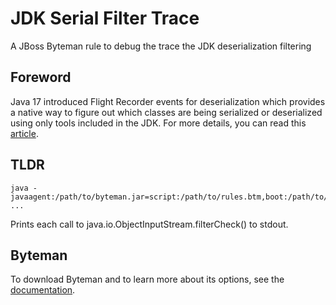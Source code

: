# JDK Serial Filter Trace

A JBoss Byteman rule to debug the trace the JDK deserialization filtering

## Foreword

Java 17 introduced Flight Recorder events for deserialization which provides a native way to figure out which classes are being serialized or deserialized using only tools included in the JDK. For more details, you can read this [article](https://inside.java/2021/03/02/monitoring-deserialization-activity-in-the-jdk/).

## TLDR

```shell
java -javaagent:/path/to/byteman.jar=script:/path/to/rules.btm,boot:/path/to/byteman.jar ...
```

Prints each call to java.io.ObjectInputStream.filterCheck() to stdout.

## Byteman

To download Byteman and to learn more about its options, see the [documentation](https://byteman.jboss.org/).
